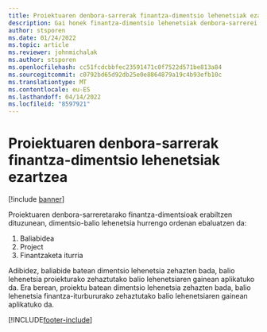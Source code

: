 ```yaml
---
title: Proiektuaren denbora-sarrerak finantza-dimentsio lehenetsiak ezartzea
description: Gai honek finantza-dimentsio lehenetsiak denbora-sarrerei nola aplikatzen zaizkien buruzko informazioa eskaintzen du.
author: stsporen
ms.date: 01/24/2022
ms.topic: article
ms.reviewer: johnmichalak
ms.author: stsporen
ms.openlocfilehash: cc51fcdcbbfec23591471c0f7522d571be813a84
ms.sourcegitcommit: c0792bd65d92db25e0e8864879a19c4b93efb10c
ms.translationtype: MT
ms.contentlocale: eu-ES
ms.lasthandoff: 04/14/2022
ms.locfileid: "8597921"
---
```

# <a name="defaulting-financial-dimensions-for-project-time-entries"></a>Proiektuaren denbora-sarrerak finantza-dimentsio lehenetsiak ezartzea

[!include [banner](../includes/banner.md)]

Proiektuaren denbora-sarreretarako finantza-dimentsioak erabiltzen dituzunean, dimentsio-balio lehenetsia hurrengo ordenan ebaluatzen da:

1. Baliabidea
2. Project
3. Finantzaketa iturria

Adibidez, baliabide batean dimentsio lehenetsia zehazten bada, balio lehenetsia proiekturako zehaztutako balio lehenetsiaren gainean aplikatuko da. Era berean, proiektu batean dimentsio lehenetsia zehazten bada, balio lehenetsia finantza-iturbururako zehaztutako balio lehenetsiaren gainean aplikatuko da.

[!INCLUDE[footer-include](../includes/footer-banner.md)]
